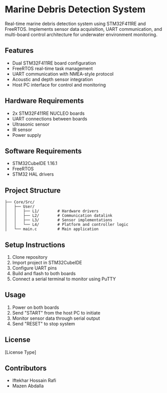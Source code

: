 # Marine Debris Detection System

Real-time marine debris detection system using STM32F411RE and FreeRTOS. Implements sensor data acquisition, UART communication, and multi-board control architecture for underwater environment monitoring.

## Features
- Dual STM32F411RE board configuration
- FreeRTOS real-time task management
- UART communication with NMEA-style protocol
- Acoustic and depth sensor integration
- Host PC interface for control and monitoring

## Hardware Requirements
- 2x STM32F411RE NUCLEO boards
- UART connections between boards
- Ultrasonic sensor
- IR sensor
- Power supply

## Software Requirements
- STM32CubeIDE 1.16.1
- FreeRTOS
- STM32 HAL drivers

## Project Structure
```
├── Core/Src/
│   ├── User/
│   │   ├── L1/        # Hardware drivers
│   │   ├── L2/        # Communication datalink
│   │   ├── L3/        # Sensor implementations
│   │   └── L4/        # Platform and controller logic
│   └── main.c         # Main application
```


## Setup Instructions
1. Clone repository
2. Import project in STM32CubeIDE
3. Configure UART pins
4. Build and flash to both boards
5. Connect a serial terminal to monitor using PuTTY

## Usage
1. Power on both boards
2. Send "START" from the host PC to initiate
3. Monitor sensor data through serial output
4. Send "RESET" to stop system

## License
[License Type]

## Contributors
- Iftekhar Hossain Rafi
- Mazen Abdalla
